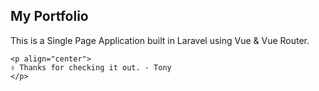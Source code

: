 
## My Portfolio

This is a Single Page Application built in Laravel using Vue & Vue Router.

```
<p align="center">
✌️ Thanks for checking it out. - Tony
</p>
```
